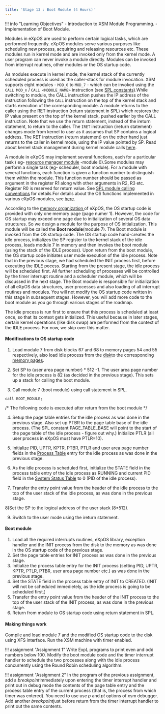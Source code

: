 ```yaml
---
title: 'Stage 13 : Boot Module (4 Hours)'
---
```


!!! info "Learning Objectives"
    - Introduction to XSM Module Programming.
    - Implementation of Boot Module.


Modules in eXpOS are used to perform certain logical tasks, which are performed
frequently. eXpOS modules serve various purposes like scheduling new process, acquiring and
releasing resources etc. These modules run in kernel mode and are invoked only from the
kernel mode. A user program can never invoke a module directly. Modules can be invoked from
interrupt routines, other modules or the OS startup code.


As modules execute in kernel mode, the kernel stack of the currently scheduled process is
used as the caller-stack for module invocation. XSM supports eight modules - `MOD_0` to `MOD_7` -
which can be invoked using the `CALL MOD_n` / `CALL <MODULE_NAME>` instruction (see
<a href="support_tools-files/constants.html#interrupts" target="_blank">
SPL constants</a>).While switching to module, the CALL instruction pushes the IP address of the instruction
following the `CALL` instruction on the top of the kernel stack and starts execution of the 
corresponding module. A module returns to the caller using the RET instruction (return statement in SPL) 
which restores the IP value present on the top of the kernel stack, pushed earlier by the CALL
instruction. Note that we use the return statement, instead of the ireturn statement, to
return to the caller. The `IRET` instruction (ireturn statement) changes mode from kernel to
user as it assumes that SP contains a logical address. The RET instruction (return
statement) on the other hand just returns to the caller in kernel mode, using the IP value
pointed by SP. Read about kernel stack management during kernel module calls
<a href="os_design-files/stack_module.html" target="_blank">here</a>.


A module in eXpOS may implement several functions, each for a particular task ( eg-
<a href="os_modules/Module_0.html" target="_blank">resource manager module</a>
-module 0).Some modules may perform a single task (eg- scheduler, boot module). For a module with
several functions, each function is given a function number to distinguish them within the
module. This function number should be passed as argument in the register R1 along with
other arguments in R2, R3 etc. Register R0 is reserved for return value. See
<a href="support_tools-files/spl.html" target="_blank">SPL module calling conventions</a>
for details.For details about the OS functions implemented in various eXpOS modules, see
<a href="os_modules/Module_Design.html" target="_blank">here</a>.


According to the <a href="os_implementation" target="_blank"> memory organization </a> of eXpOS,
the OS startup code is provided with only one memory page (page numer 1). However,
the code for OS startup may exceed one page due to initialization of several OS data
structures. So we design a module for the purpose of OS initialization. This module will be
called the <b> Boot module</b>(module 7). The Boot module is invoked from the OS startup
code. The OS startup code hand-creates the idle process, initializes the SP register to the
kernel stack of the idle process, loads module 7 in memory and then invokes the boot module
(using the stack of the IDLE process). Upon return from the boot module, the OS startup
code initiates user mode execution of the idle process. Note that in the previous stage, we
had scheduled the INIT process first, before executing the IDLE pocess. Starting from the
present stage, the idle process will be scheduled first. All further scheduling of
processes will be controlled by the timer interrupt routine and a scheduler module, which
will be discussed in the next stage. The Boot module is responsible for initialization of
all eXpOS data structures, user processes and also loading of all interrupt routines and
modules. You will not modify the OS startup code written in this stage in subsequent
stages. However, you will add more code to the boot module as you go through various stages
of the roadmap.

The idle process is run first to ensure that this process is scheduled at least once, so
that its context gets initialized. This useful because in later stages, certain kernel
operations (like disk swap) are performed from the context of the IDLE process. For now, we
skip over this matter.


#### Modifications to OS startup code

1) Load module 7 from disk blocks 67 and 68 to memory pages 54 and 55 respectively, also
load idle process from the <a href="os_implementation.html#accordion" target="_blank">disk</a>to the corresponding
<a href="os_implementation.html#accordion">memory pages</a>.
    
2) Set SP to (user area page number) * 512 -1. The user area page number for the idle
process is 82 (as decided in the previous stage). This sets up a stack for calling the
boot module.

3) Call module 7 (boot module) using call statement in SPL.
```
call BOOT_MODULE;
```

/* The following code is executed after return from the boot module */

4) Setup the page table entries for the idle process as was done in the previous stage.
Also set up PTBR to the page table base of the idle process. (The SPL constant
PAGE_TABLE_BASE will point to the start of the page table of the idle process - figure
out why.) Initialize PTLR (all user process in eXpOS must have PTLR=10).

5) Initialize PID, UPTR, KPTR, PTBR, PTLR and user area page number fields in the
<a href="os_design-files/process_table.html" target="_blank">Process Table</a>
entry for the idle process as was done in the previous stage.

6) As the idle process is scheduled first, initialize the STATE field in the process table
entry of the idle process as RUNNING and current PID field in the
<a href="os_design-files/mem_ds.html#ss_table" target="_blank">System Status Table</a>
to 0 (PID of the idle process).

7) Transfer the entry point value from the header of the idle process to the top of the
user stack of the idle process, as was done in the previous stage.

8)Set the SP to the logical address of the user stack (8*512).

9) Switch to the user mode using the ireturn statement.


#### Boot module

1. Load all the required interrupts routines, eXpOS library, exception handler and the INIT process from the disk to the memory as was done in the OS startup code of the previous stage. 
2. Set the page table entries for INIT process as was done in the previous stage.
3. Initialize the process table entry for the INIT process (setting PID, UPTR, KPTR, PTLR, PTBR, user area page number etc.) as was done in the previous stage.
4. Set the STATE field in the process table entry of INIT to CREATED. (INIT will not be scheduled immedietely, as the idle process is going to be scheduled first.)
5. Transfer the entry point value from the header of the INIT process to the top of the user stack of the INIT process, as was done in the previous stage.
6. Return from module to OS startup code using return statement in SPL.


#### Making things work

Compile and load module 7 and the modified OS startup code to the disk using XFS
interface. Run the XSM machine with timer enabled.



!!! assignment "Assignment 1" 
    Write ExpL programs to print even and odd numbers
    below 100. Modify the boot module code and the timer interrupt handler to schedule the two
    processes along with the idle process concurrently using the Round Robin scheduling
    algorithm.

!!! assignment "Assignment 2"
    In the program of the previous assignment, add a <i>breakpoint</i>immediately upon entering the timer interrupt handler and print out in debug mode the contents of the page table entry and the process table entry of the current process (that is, the process from which timer was entered).  You need to use use <i>p</i> and <i>pt</i> options of xsm debugger.  Add another <i>breakpoint</i>just before return from the timer interrupt handler to print out the same contents.
